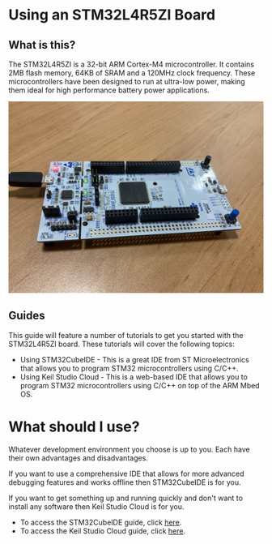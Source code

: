 # Using an STM32L4R5ZI Board

## What is this?
The STM32L4R5ZI is a 32-bit ARM Cortex-M4 microcontroller. It contains 2MB flash memory, 64KB of SRAM and a 120MHz clock frequency. These microcontrollers have been designed to run at ultra-low power, making them ideal for high performance battery power applications.

![STM32L4R5ZI Board](./Images/Board.JPG)

## Guides

This guide will feature a number of tutorials to get you started with the STM32L4R5ZI board. These tutorials will cover the following topics:

- Using STM32CubeIDE - This is a great IDE from ST Microelectronics that allows you to program STM32 microcontrollers using C/C++.
- Using Keil Studio Cloud - This is a web-based IDE that allows you to program STM32 microcontrollers using C/C++ on top of the ARM Mbed OS.

# What should I use?

Whatever development environment you choose is up to you. Each have their own advantages and disadvantages.

If you want to use a comprehensive IDE that allows for more advanced debugging features and works offline then STM32CubeIDE is for you.

If you want to get something up and running quickly and don't want to install any software then Keil Studio Cloud is for you.

- To access the STM32CubeIDE guide, click [here](./STM32CubeIDE/README.md).
- To access the Keil Studio Cloud guide, click [here](./KeilStudioCloud/README.md).
